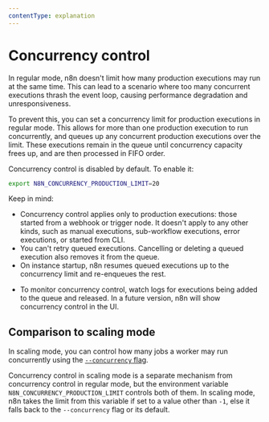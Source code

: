 ```yaml
---
contentType: explanation
---
```


# Concurrency control

In regular mode, n8n doesn't limit how many production executions may run at the same time. This can lead to a scenario where too many concurrent executions thrash the event loop, causing performance degradation and unresponsiveness. 

To prevent this, you can set a concurrency limit for production executions in regular mode. This allows for more than one production execution to run concurrently, and queues up any concurrent production executions over the limit. These executions remain in the queue until concurrency capacity frees up, and are then processed in FIFO order.

Concurrency control is disabled by default. To enable it:

```sh
export N8N_CONCURRENCY_PRODUCTION_LIMIT=20
```

Keep in mind:

- Concurrency control applies only to production executions: those started from a webhook or trigger node. It doesn't apply to any other kinds, such as manual executions, sub-workflow executions, error executions, or started from CLI.
- You can't retry queued executions. Cancelling or deleting a queued execution also removes it from the queue.
- On instance startup, n8n resumes queued executions up to the concurrency limit and re-enqueues the rest.
<!-- vale off -->
- To monitor concurrency control, watch logs for executions being added to the queue and released. In a future version, n8n will show concurrency control in the UI.
<!-- vale on -->

## Comparison to scaling mode

In scaling mode, you can control how many jobs a worker may run concurrently using the [`--concurrency` flag](/hosting/scaling/queue-mode/#configure-worker-concurrency). 

Concurrency control in scaling mode is a separate mechanism from concurrency control in regular mode, but the environment variable `N8N_CONCURRENCY_PRODUCTION_LIMIT` controls both of them. In scaling mode, n8n takes the limit from this variable if set to a value other than `-1`, else it falls back to the `--concurrency` flag or its default.

